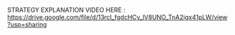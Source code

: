 STRATEGY EXPLANATION VIDEO HERE :
  https://drive.google.com/file/d/13rcI_fgdcHCy_lV8UNO_TnA2igx41pLW/view?usp=sharing

